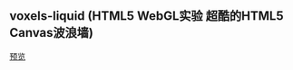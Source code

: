## voxels-liquid (HTML5 WebGL实验 超酷的HTML5 Canvas波浪墙)

[预览](https://cl9000.gitee.io/web-code/web-css-html/voxels-liquid/)
